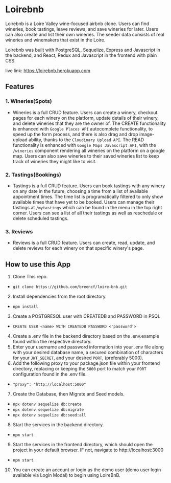 # Loirebnb

Loirebnb is a Loire Valley wine-focused airbnb clone. Users can find wineries, book tastings, leave reviews, and save wineries for later. Users can also create and list their own wineries. The seeder data consists of real wineries and winemakers that exist in the Loire.

Loirebnb was built with PostgreSQL, Sequelize, Express and Javascript in the backend, and React, Redux and Javascript in the frontend with plain CSS.

live link: https://loirebnb.herokuapp.com

## Features

### 1. Wineries(Spots)

- Wineries is a full CRUD feature. Users can create a winery, checkout pages for each winery on the platform, update details of their winery, and delete wineries that they are the owner of. The CREATE functionality is enhanced with `Google Places API` autocomplete functionality, to speed up the form process, and there is also drag and drop image-upload ability, thanks to the `Cloudinary Upload API`. The READ functionality is enhanced with `Google Maps Javascript API`, with the `/wineries` component rendering all wineries on the platform on a google map. Users can also save wineries to their saved wineries list to keep track of wineries they might like to visit.

### 2. Tastings(Bookings)

- Tastings is a full CRUD feature. Users can book tastings with any winery on any date in the future, choosing a time from a list of available appointment times. The time list is programatically filtered to only show available times that have yet to be booked. Users can manage their tastings at `/mytastings` which can be found in the menu in the top right corner. Users can see a list of all their tastings as well as reschedule or delete scheduled tastings.

### 3. Reviews

- Reviews is a full CRUD feature. Users can create, read, update, and delete reviews for each winery on that specific winery's page.

## How to use this App

1. Clone This repo.

- `git clone https://github.com/breencf/loire-bnb.git`

2. Install dependencies from the root directory.

- `npm install`

3. Create a POSTGRESQL user with CREATEDB and PASSWORD in PSQL

- `CREATE USER <name> WITH CREATEDB PASSWORD <'password'>`

4. Create a .env file in the backend directory based on the .env.example found within the respective directory.
5. Enter your username and password information into your .env file along with your desired database name, a secured combination of characters for your `JWT_SECRET`, and your desired `PORT`, (preferably 5000).
6. Add the following proxy to your package.json file within your frontend directory, replacing or keeping the `5000` port to match your `PORT` configuration found in the .env file.

- `"proxy": "http://localhost:5000"`

7. Create the Database, then Migrate and Seed models.

- `npx dotenv sequelize db:create`
- `npx dotenv sequelize db:migrate`
- `npx dotenv sequelize db:seed:all`

8. Start the services in the backend directory.

- `npm start`

9. Start the services in the frontend directory, which should open the project in your default browser. IF not, navigate to http://localhost:3000

- `npm start`

10. You can create an account or login as the demo user (demo user login available via Login Modal) to begin using LoireBnB.
